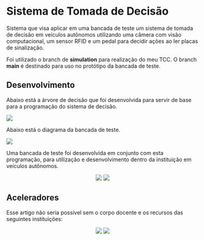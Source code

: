 # Sistema de Tomada de Decisão

Sistema que visa aplicar em uma bancada de teste um sistema de tomada de decisão em veículos autônomos utilizando uma câmera com visão computacional, um sensor RFID e um pedal para decidir ações ao ler placas de sinalização.

Foi utilizado o branch de **simulation** para realização do meu TCC. O branch **main** é destinado para uso no protótipo da bancada de teste.

## Desenvolvimento

Abaixo está a árvore de decisão que foi desenvolvida para servir de base para a programação do sistema de decisão.

<img align="center" src="/../simulation/assets/ARVORE_DECISAO.png?raw=true">

Abaixo está o diagrama da bancada de teste.

<img align="center" src="/../simulation/assets/DIAGRAMA_PROJETO.png?raw=true">

Uma bancada de teste foi desenvolvida em conjunto com esta programação, para utilização e desenvolvimento dentro da instituição em veículos autônomos.

<p align="center" width="100%">
  <img src="/../simulation/assets/BANCADA_PROJETO.png?raw=true">
  <img src="/../simulation/assets/BANCADA_PRONTA.jpg?raw=true">
</p>

## Aceleradores

Esse artigo não seria possível sem o corpo docente e os recursos das seguintes instituições:

<p align="center" width="100%">
  <img src="/../simulation/assets/UNISATC_COLORIDA.png?raw=true">
  <img src="/../simulation/assets/FAPESC_COLORIDA.png?raw=true">
</p>
